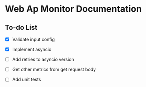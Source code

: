 # Web Ap Monitor Documentation

## To-do List
- [x] Validate input config
- [x] Implement asyncio
- [ ] Add retries to asyncio version
- [ ] Get other metrics from get request body
- [ ] Add unit tests

